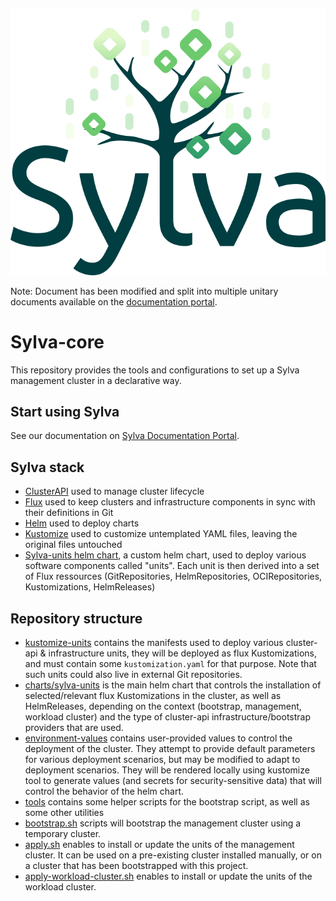 ![sylva-logo](docs/img/sylva-logo-green.svg)

Note: Document has been modified and split into multiple unitary documents available on the [documentation portal](https://sylva-projects.gitlab.io/dev-zone/getting-started).

# Sylva-core

This repository provides the tools and configurations to set up a Sylva management cluster in a declarative way.

## Start using Sylva

See our documentation on [Sylva Documentation Portal](https://sylva-projects.gitlab.io).

## Sylva stack

- [ClusterAPI](https://cluster-api.sigs.k8s.io/) used to manage cluster lifecycle
- [Flux](https://fluxcd.io/flux/) used to keep clusters and infrastructure components in sync with their definitions in Git
- [Helm](https://helm.sh/) used to deploy charts
- [Kustomize](https://kustomize.io/) used to customize untemplated YAML files, leaving the original files untouched
- [Sylva-units helm chart](https://gitlab.com/sylva-projects/sylva-core/-/tree/main/charts/sylva-units?ref_type=heads), a custom helm chart, used to deploy various software components called "units". Each unit is then derived into a set of Flux ressources (GitRepositories, HelmRepositories, OCIRepositories, Kustomizations, HelmReleases)

## Repository structure

- [kustomize-units](kustomize-units) contains the manifests used to deploy various cluster-api & infrastructure units, they will be deployed as flux Kustomizations, and must contain some `kustomization.yaml` for that purpose. Note that such units could also live in external Git repositories.
- [charts/sylva-units](charts/sylva-units/README.md) is the main helm chart that controls the installation of selected/relevant flux Kustomizations in the cluster, as well as HelmReleases, depending on the context (bootstrap, management, workload cluster) and the type of cluster-api infrastructure/bootstrap providers that are used.
- [environment-values](environment-values) contains user-provided values to control the deployment of the cluster. They attempt to provide default parameters for various deployment scenarios, but may be modified to adapt  to deployment scenarios. They will be rendered locally using kustomize tool to generate values (and secrets for security-sensitive data) that will control the behavior of the helm chart.
- [tools](tools) contains some helper scripts for the bootstrap script, as well as some other utilities
- [bootstrap.sh](bootstrap.sh) scripts will bootstrap the management cluster using a temporary cluster.
- [apply.sh](apply.sh) enables to install or update the units of the management cluster. It can be used on a pre-existing cluster installed manually, or on a cluster that has been bootstrapped with this project.
- [apply-workload-cluster.sh](apply-workload-cluster.sh) enables to install or update the units of the workload cluster.
